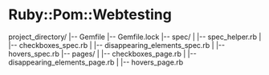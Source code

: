 # Ruby::Pom::Webtesting

project_directory/
|-- Gemfile
|-- Gemfile.lock
|-- spec/
|   |-- spec_helper.rb
|   |-- checkboxes_spec.rb
|   |-- disappearing_elements_spec.rb
|   |-- hovers_spec.rb
|-- pages/
|   |-- checkboxes_page.rb
|   |-- disappearing_elements_page.rb
|   |-- hovers_page.rb
